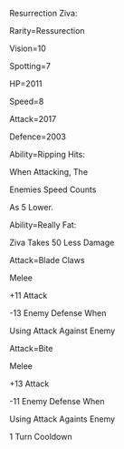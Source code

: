 Resurrection Ziva:

Rarity=Ressurection

Vision=10

Spotting=7

HP=2011

Speed=8

Attack=2017

Defence=2003

Ability=Ripping Hits:

When Attacking, The

Enemies Speed Counts

As 5 Lower.

Ability=Really Fat:

Ziva Takes 50 Less Damage

Attack=Blade Claws

Melee

+11 Attack

-13 Enemy Defense When

Using Attack Against Enemy

Attack=Bite

Melee

+13 Attack

-11 Enemy Defense When

Using Attack Againts Enemy

1 Turn Cooldown
